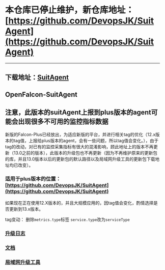 
# 本仓库已停止维护，新仓库地址：[https://github.com/DevopsJK/SuitAgent](https://github.com/DevopsJK/SuitAgent)

---
## 下载地址：[SuitAgent](https://github.com/DevopsJK/SuitAgent/releases/tag/16.2)

## OpenFalcon-SuitAgent

## 注意，此版本的suitAgent上报到plus版本的agent可能会出现很多不可用的监控指标数据

新版的Falcon-Plus已经放出，为适应新版的平台，并进行相关tag的优化（12.x版本的tag值，上报给plus版本的agent，会有一些问题，所以tag值会变化。），由于tag的改动，对已有的监控采集指标有很大的混淆影响，顾此地址上的版本不再更新（13.0之前的版本），此版本的升级包也不再更新（因为不再维护原来的更新包的库，并且13.0版本以后的更新包的默认路径以及局域网升级工具的更新包下载地址均已改变）。
### 适用于plus版本的位置：[https://github.com/DevopsJK/SuitAgent](https://github.com/DevopsJK/SuitAgent)

如果现在正在使用12.X版本的，并且大规模应用的，因tag值会变化，酌情选择是否更新到13.x版本。

tag变动：
删除`metrics.type`标签
`service.type`改为`serviceType`

### [升级日志](https://github.com/cqyijifu/OpenFalcon-SuitAgent/wiki/updateLog)
### [文档](https://github.com/cqyijifu/OpenFalcon-SuitAgent/wiki)
### [局域网升级工具](https://github.com/cqyijifu/SuitAgent-UpdateToole)
